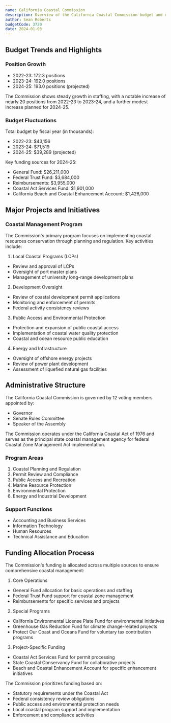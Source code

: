 ```yaml
---
name: California Coastal Commission
description: Overview of the California Coastal Commission budget and operations
author: Sean Roberts
budgetCode: 3720
date: 2024-01-03
---
```


## Budget Trends and Highlights

### Position Growth
- 2022-23: 172.3 positions
- 2023-24: 192.0 positions
- 2024-25: 193.0 positions (projected)

The Commission shows steady growth in staffing, with a notable increase of nearly 20 positions from 2022-23 to 2023-24, and a further modest increase planned for 2024-25.

### Budget Fluctuations
Total budget by fiscal year (in thousands):
- 2022-23: $43,156
- 2023-24: $71,519
- 2024-25: $39,289 (projected)

Key funding sources for 2024-25:
- General Fund: $26,211,000
- Federal Trust Fund: $3,684,000
- Reimbursements: $3,955,000
- Coastal Act Services Fund: $1,901,000
- California Beach and Coastal Enhancement Account: $1,426,000

## Major Projects and Initiatives

### Coastal Management Program
The Commission's primary program focuses on implementing coastal resources conservation through planning and regulation. Key activities include:

1. Local Coastal Programs (LCPs)
- Review and approval of LCPs
- Oversight of port master plans
- Management of university long-range development plans

2. Development Oversight
- Review of coastal development permit applications
- Monitoring and enforcement of permits
- Federal activity consistency reviews

3. Public Access and Environmental Protection
- Protection and expansion of public coastal access
- Implementation of coastal water quality protection
- Coastal and ocean resource public education

4. Energy and Infrastructure
- Oversight of offshore energy projects
- Review of power plant development
- Assessment of liquefied natural gas facilities

## Administrative Structure

The California Coastal Commission is governed by 12 voting members appointed by:
- Governor
- Senate Rules Committee
- Speaker of the Assembly

The Commission operates under the California Coastal Act of 1976 and serves as the principal state coastal management agency for federal Coastal Zone Management Act implementation.

### Program Areas
1. Coastal Planning and Regulation
2. Permit Review and Compliance
3. Public Access and Recreation
4. Marine Resource Protection
5. Environmental Protection
6. Energy and Industrial Development

### Support Functions
- Accounting and Business Services
- Information Technology
- Human Resources
- Technical Assistance and Education

## Funding Allocation Process

The Commission's funding is allocated across multiple sources to ensure comprehensive coastal management:

1. Core Operations
- General Fund allocation for basic operations and staffing
- Federal Trust Fund support for coastal zone management
- Reimbursements for specific services and projects

2. Special Programs
- California Environmental License Plate Fund for environmental initiatives
- Greenhouse Gas Reduction Fund for climate change-related projects
- Protect Our Coast and Oceans Fund for voluntary tax contribution programs

3. Project-Specific Funding
- Coastal Act Services Fund for permit processing
- State Coastal Conservancy Fund for collaborative projects
- Beach and Coastal Enhancement Account for specific enhancement initiatives

The Commission prioritizes funding based on:
- Statutory requirements under the Coastal Act
- Federal consistency review obligations
- Public access and environmental protection needs
- Local coastal program support and implementation
- Enforcement and compliance activities 